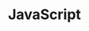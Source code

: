 ---
layout: tag-list
type: tag
title: JavaScript
slug: javascript
category: study
sidebar: true
description: >
  JavaScript
---